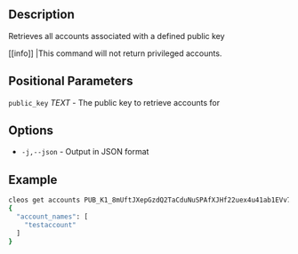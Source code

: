 ## Description
Retrieves all accounts associated with a defined public key

[[info]]
|This command will not return privileged accounts.

## Positional Parameters
`public_key` _TEXT_  - The public key to retrieve accounts for
## Options
- `-j,--json` - Output in JSON format
## Example


```sh
cleos get accounts PUB_K1_8mUftJXepGzdQ2TaCduNuSPAfXJHf22uex4u41ab1EVv7ctUZy
{
  "account_names": [
    "testaccount"
  ]
}
```
